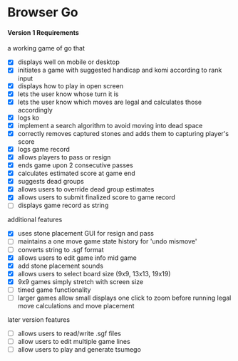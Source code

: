 # Browser Go 
#### Version 1 Requirements

a working game of go that
- [x] displays well on mobile or desktop 
- [x] initiates a game with suggested handicap and komi according to rank input
- [x] displays how to play in open screen
- [x] lets the user know whose turn it is
- [x] lets the user know which moves are legal and calculates those accordingly
- [x] logs ko
- [x] implement a search algorithm to avoid moving into dead space
- [x] correctly removes captured stones and adds them to capturing player's score
- [x] logs game record
- [x] allows players to pass or resign
- [x] ends game upon 2 consecutive passes
- [x] calculates estimated score at game end
- [x] suggests dead groups
- [x] allows users to override dead group estimates
- [x] allows users to submit finalized score to game record
- [ ] displays game record as string

additional features
- [x] uses stone placement GUI for resign and pass
- [ ] maintains a one move game state history for 'undo mismove'
- [ ] converts string to .sgf format
- [x] allows users to edit game info mid game
- [x] add stone placement sounds
- [x] allows users to select board size (9x9, 13x13, 19x19)
- [x] 9x9 games simply stretch with screen size
- [ ] timed game functionality 
- [ ] larger games allow small displays one click to zoom before running legal move calculations and move placement
  
later version features
- [ ] allows users to read/write .sgf files
- [ ] allow users to edit multiple game lines
- [ ] allow users to play and generate tsumego

<!-- describe go with images of game-->

<!-- List of technologies used -->

<!-- How to play, link to deploy -->

<!-- roadmap -->